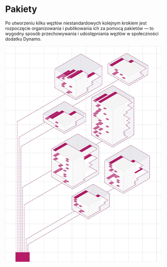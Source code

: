 # Pakiety

Po utworzeniu kilku węzłów niestandardowych kolejnym krokiem jest rozpoczęcie organizowania i publikowania ich za pomocą pakietów — to wygodny sposób przechowywania i udostępniania węzłów w społeczności dodatku Dynamo.

![OBRAZ](../images/6-2/packagescover.jpg)
